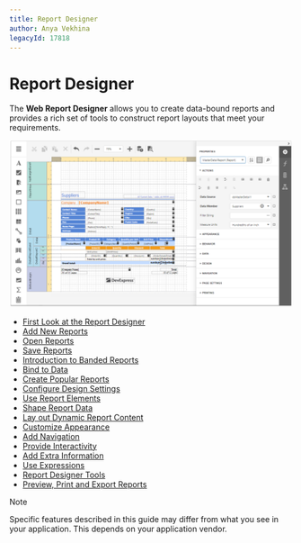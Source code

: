 ```yaml
---
title: Report Designer
author: Anya Vekhina
legacyId: 17818
---
```

# Report Designer

The **Web Report Designer** allows you to create data-bound reports and provides a rich set of tools to construct report layouts that meet your requirements. 

![](../images/eurd-web-report-designer-start-page.png)

* [First Look at the Report Designer](report-designer/first-look-at-the-report-designer.md)
* [Add New Reports](report-designer/add-new-reports.md)
* [Open Reports](report-designer/open-reports.md)
* [Save Reports](report-designer/save-reports.md)
* [Introduction to Banded Reports](report-designer/introduction-to-banded-reports.md)
* [Bind to Data](report-designer/bind-to-data.md)
* [Create Popular Reports](report-designer/create-popular-reports.md)
* [Configure Design Settings](report-designer/configure-design-settings.md)
* [Use Report Elements](report-designer/use-report-elements.md)
* [Shape Report Data](report-designer/shape-report-data.md)
* [Lay out Dynamic Report Content](report-designer/lay-out-dynamic-report-content.md)
* [Customize Appearance](report-designer/customize-appearance.md)
* [Add Navigation](report-designer/add-navigation.md)
* [Provide Interactivity](report-designer/provide-interactivity.md)
* [Add Extra Information](report-designer/add-extra-information.md)
* [Use Expressions](report-designer/use-expressions.md)
* [Report Designer Tools](report-designer/report-designer-tools.md)
* [Preview, Print and Export Reports](report-designer/preview-print-and-export-reports.md)

> [!NOTE]
> Specific features described in this guide may differ from what you see in your application. This depends on your application vendor.